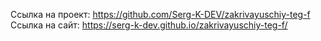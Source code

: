 Ссылка на проект: https://github.com/Serg-K-DEV/zakrivayuschiy-teg-f
Ссылка на сайт: https://serg-k-dev.github.io/zakrivayuschiy-teg-f/